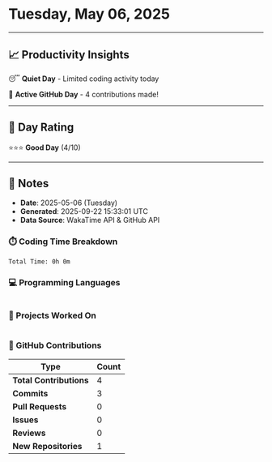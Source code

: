 # Tuesday, May 06, 2025

---

## 📈 Productivity Insights

😴 **Quiet Day** - Limited coding activity today

🚀 **Active GitHub Day** - 4 contributions made!

---

## 🎯 Day Rating

⭐⭐⭐ **Good Day** (4/10)

---

## 📝 Notes

- **Date**: 2025-05-06 (Tuesday)
- **Generated**: 2025-09-22 15:33:01 UTC
- **Data Source**: WakaTime API & GitHub API


### ⏱️ Coding Time Breakdown

```
Total Time: 0h 0m
```

### 💻 Programming Languages

```
```

### 📂 Projects Worked On

```
```


### 🐙 GitHub Contributions

| Type | Count |
|------|-------|
| **Total Contributions** | 4 |
| **Commits** | 3 |
| **Pull Requests** | 0 |
| **Issues** | 0 |
| **Reviews** | 0 |
| **New Repositories** | 1 |

